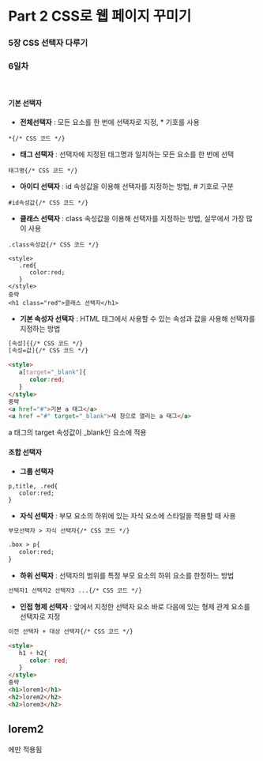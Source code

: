 # Part 2 CSS로 웹 페이지 꾸미기   
### 5장 CSS 선택자 다루기  
   
### 6일차   
   
<br>

#### 기본 선택자   
   
* **전체선택자**   : 모든 요소를 한 번에 선택자로 지정, * 기호를 사용   
```
*{/* CSS 코드 */}
```

* **태그 선택자** : 선택자에 지정된 태그명과 일치하는 모든 요소를 한 번에 선택
```
태그명{/* CSS 코드 */}
```

* **아이디 선택자** : id 속성값을 이용해 선택자를 지정하는 방법, # 기호로 구분
```
#id속성값{/* CSS 코드 */}
```

* **클래스 선택자** : class 속성값을 이용해 선택자를 지정하는 방법, 실무에서 가장 많이 사용
```
.class속성값{/* CSS 코드 */}
```
```
<style>
   .red{
      color:red;
   }
</style>
중략
<h1 class="red">클래스 선택자</h1>
```

* **기본 속성자 선택자** : HTML 태그에서 사용할 수 있는 속성과 값을 사용해 선택자를 지정하는 방법
```html
[속성]{{/* CSS 코드 */}
[속성=값]{/* CSS 코드 */}
```
```html
<style>
   a[target="_blank"]{
      color:red;
   }
</style>
중략
<a href="#">기본 a 태그</a>
<a href ="#" target="_blank">새 창으로 열리는 a 태그</a>
```
a 태그의 target 속성값이 _blank인 요소에 적용    


#### 조합 선택자   


* **그룹 선택자**
```
p,title, .red{
   color:red;
}
```

* **자식 선택자**  : 부모 요소의 하위에 있는 자식 요소에 스타일을 적용할 때 사용
```html
부모선택자 > 자식 선택자{/* CSS 코드 */}
```
```html
.box > p{
   color:red;
}
```

* **하위 선택자**  : 선택자의 범위를 특정 부모 요소의 하위 요소를 한정하느 방법
```html
선택자1 선택자2 선택자3 ...{/* CSS 코드 */}
```

* **인접 형제 선택자**  : 앞에서 지정한 선택자 요소 바로 다음에 있는 형제 관계 요소를 선택자로 지정
```html
이전 선택자 + 대상 선택자{/* CSS 코드 */}
```

```html
<style>
   h1 + h2{
      color: red;
   }
</style>
중략
<h1>lorem1</h1>
<h2>lorem2</h2>
<h2>lorem3</h2>
```
<h2>lorem2</h2> 에만 적용됨
